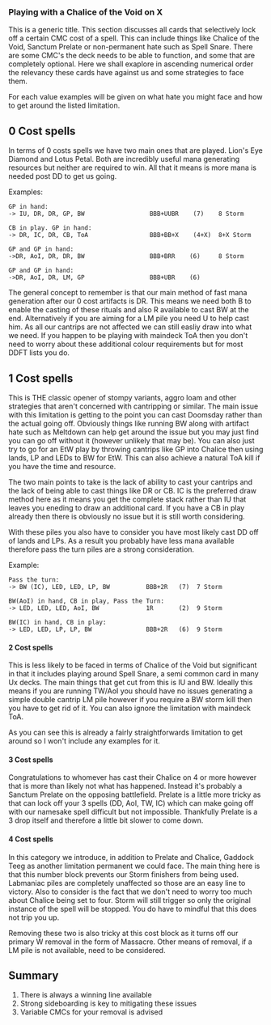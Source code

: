 ### Playing with a Chalice of the Void on X

This is a generic title. This section discusses all cards that selectively
lock off a certain CMC cost of a spell. This can include things like Chalice
of the Void, Sanctum Prelate or non-permanent hate such as Spell Snare.
There are some CMC's the deck needs to be able to function, and some that 
are completely optional. Here we shall exaplore in ascending numerical order
the relevancy these cards have against us and some strategies to face them.

For each value examples will be given on what hate you might face and how to 
get around the listed limitation.

## 0 Cost spells

In terms of 0 costs spells we have two main ones that are played. Lion's
Eye Diamond and Lotus Petal. Both are incredibly useful mana generating 
resources but neither are required to win. All that it means is more mana 
is needed post DD to get us going. 

Examples:

```
GP in hand:
-> IU, DR, DR, GP, BW                  BBB+UUBR    (7)    8 Storm

CB in play. GP in hand:
-> DR, IC, DR, CB, ToA                 BBB+BB+X    (4+X)  8+X Storm

GP and GP in hand:
->DR, AoI, DR, DR, BW                  BBB+BRR    (6)     8 Storm

GP and GP in hand:
->DR, AoI, DR, LM, GP                  BBB+UBR    (6)     
```

The general concept to remember is that our main method of fast mana generation 
after our 0 cost artifacts is DR. This means we need both B to enable the casting
of these rituals and also R available to cast BW at the end. Alternatively if you
are aiming for a LM pile you need U to help cast him. As all our cantrips are not 
affected we can still easliy draw into what we need. If you happen to be playing with maindeck
ToA then you don't need to worry about these additional colour requirements but
for most DDFT lists you do.

## 1 Cost spells

This is THE classic opener of stompy variants, aggro loam and other 
strategies that aren't concerned with cantripping or similar. The main issue
with this limitation is getting to the point you can cast Doomsday rather 
than the actual going off. Obviously things like running BW along with artifact
hate such as Meltdown can help get around the issue but you may just find you can
go off without it (however unlikely that may be). You can also just try to go for an
EtW play by throwing cantrips like GP into Chalice then using lands, LP and LEDs to BW
for EtW. This can also achieve a natural ToA kill if you have the time and resource.

The two main points to take is the lack of ability to cast your cantrips and the 
lack of being able to cast things like DR or CB. IC is the preferred draw method here
as it means you get the complete stack rather than IU that leaves you eneding to draw 
an additional card. If you have a CB in play already then there is obviously no issue 
but it is still worth considering. 

With these piles you also have to consider you have most likely cast DD off of lands
and LPs. As a result you probably have less mana available therefore pass the turn piles
are a strong consideration.

Example:

```
Pass the turn:
-> BW (IC), LED, LED, LP, BW          BBB+2R   (7)  7 Storm

BW(AoI) in hand, CB in play, Pass the Turn:
-> LED, LED, LED, AoI, BW             1R       (2)  9 Storm

BW(IC) in hand, CB in play:
-> LED, LED, LP, LP, BW               BBB+2R   (6)  9 Storm
```

#### 2 Cost spells

This is less likely to be faced in terms of Chalice of the Void but significant in that
it includes playing around Spell Snare, a semi common card in many Ux decks. The main things
that get cut from this is IU and BW. Ideally this means if you are running TW/AoI you
should have no issues generating a simple double cantrip LM pile however if you require a BW
storm kill then you have to get rid of it. You can also ignore the limitation with maindeck
ToA.

As you can see this is already a fairly straightforwards limitation to get around so I won't
include any examples for it.

#### 3 Cost spells

Congratulations to whomever has cast their Chalice on 4 or more however that is more than
likely not what has happened. Instead it's probably a Sanctum Prelate on 
the opposing battlefield. Prelate is a little more tricky as that can lock off your 3 spells
(DD, AoI, TW, IC) which can make going off with our namesake spell difficult but not impossible. 
Thankfully Prelate is a 3 drop itself and therefore a little bit slower to come down. 

#### 4 Cost spells

In this category we introduce, in addition to Prelate and Chalice, Gaddock Teeg
as another limitation permanent we could face. The main thing here is that this
number block prevents our Storm finishers from being used. Labmaniac piles are 
completely unaffected so those are an easy line to victory. 
Also to consider is the fact that we don't need to worry too much about Chalice 
being set to four. Storm will still trigger so only the original instance of the
spell will be stopped. You do have to mindful that this does not trip you up.

Removing these two is also tricky at this cost block as it turns off our primary 
W removal in the form of Massacre. Other means of removal, if a LM pile is not
available, need to be considered.  



## Summary

1. There is always a winning line available  
2. Strong sideboarding is key to mitigating these issues  
3. Variable CMCs for your removal is advised  
